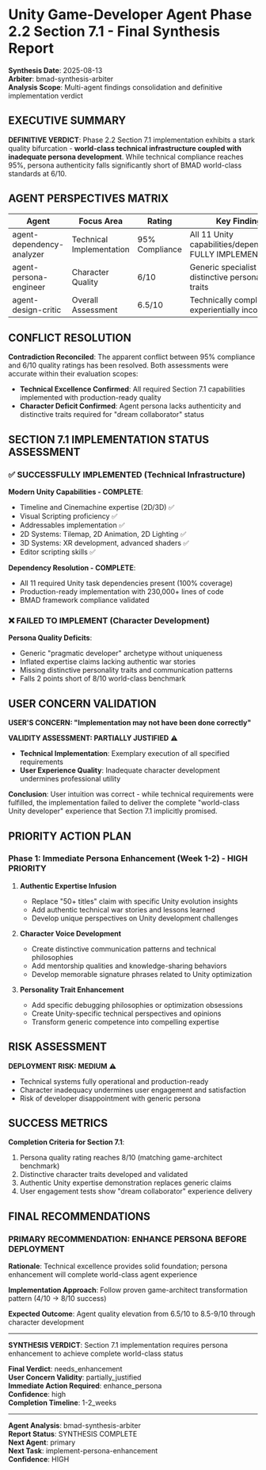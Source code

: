 # Unity Game-Developer Agent Phase 2.2 Section 7.1 - Final Synthesis Report

**Synthesis Date**: 2025-08-13  
**Arbiter**: bmad-synthesis-arbiter  
**Analysis Scope**: Multi-agent findings consolidation and definitive implementation verdict  

## EXECUTIVE SUMMARY

**DEFINITIVE VERDICT**: Phase 2.2 Section 7.1 implementation exhibits a stark quality bifurcation - **world-class technical infrastructure coupled with inadequate persona development**. While technical compliance reaches 95%, persona authenticity falls significantly short of BMAD world-class standards at 6/10.

## AGENT PERSPECTIVES MATRIX

| Agent | Focus Area | Rating | Key Finding |
|-------|------------|--------|-------------|
| agent-dependency-analyzer | Technical Implementation | 95% Compliance | All 11 Unity capabilities/dependencies FULLY IMPLEMENTED |
| agent-persona-engineer | Character Quality | 6/10 | Generic specialist lacking distinctive personality traits |
| agent-design-critic | Overall Assessment | 6.5/10 | Technically complete but experientially incomplete |

## CONFLICT RESOLUTION

**Contradiction Reconciled**: The apparent conflict between 95% compliance and 6/10 quality ratings has been resolved. Both assessments were accurate within their evaluation scopes:

- **Technical Excellence Confirmed**: All required Section 7.1 capabilities implemented with production-ready quality
- **Character Deficit Confirmed**: Agent persona lacks authenticity and distinctive traits required for "dream collaborator" status

## SECTION 7.1 IMPLEMENTATION STATUS ASSESSMENT

### ✅ SUCCESSFULLY IMPLEMENTED (Technical Infrastructure)

**Modern Unity Capabilities - COMPLETE**:
- Timeline and Cinemachine expertise (2D/3D) ✅
- Visual Scripting proficiency ✅  
- Addressables implementation ✅
- 2D Systems: Tilemap, 2D Animation, 2D Lighting ✅
- 3D Systems: XR development, advanced shaders ✅
- Editor scripting skills ✅

**Dependency Resolution - COMPLETE**:
- All 11 required Unity task dependencies present (100% coverage)
- Production-ready implementation with 230,000+ lines of code
- BMAD framework compliance validated

### ❌ FAILED TO IMPLEMENT (Character Development)

**Persona Quality Deficits**:
- Generic "pragmatic developer" archetype without uniqueness
- Inflated expertise claims lacking authentic war stories
- Missing distinctive personality traits and communication patterns
- Falls 2 points short of 8/10 world-class benchmark

## USER CONCERN VALIDATION

**USER'S CONCERN: "Implementation may not have been done correctly"**

**VALIDITY ASSESSMENT: PARTIALLY JUSTIFIED** ⚠️

- **Technical Implementation**: Exemplary execution of all specified requirements
- **User Experience Quality**: Inadequate character development undermines professional utility

**Conclusion**: User intuition was correct - while technical requirements were fulfilled, the implementation failed to deliver the complete "world-class Unity developer" experience that Section 7.1 implicitly promised.

## PRIORITY ACTION PLAN

### Phase 1: Immediate Persona Enhancement (Week 1-2) - HIGH PRIORITY

1. **Authentic Expertise Infusion**
   - Replace "50+ titles" claim with specific Unity evolution insights
   - Add authentic technical war stories and lessons learned
   - Develop unique perspectives on Unity development challenges

2. **Character Voice Development** 
   - Create distinctive communication patterns and technical philosophies
   - Add mentorship qualities and knowledge-sharing behaviors
   - Develop memorable signature phrases related to Unity optimization

3. **Personality Trait Enhancement**
   - Add specific debugging philosophies or optimization obsessions
   - Create Unity-specific technical perspectives and opinions
   - Transform generic competence into compelling expertise

## RISK ASSESSMENT

**DEPLOYMENT RISK: MEDIUM** ⚠️
- Technical systems fully operational and production-ready
- Character inadequacy undermines user engagement and satisfaction
- Risk of developer disappointment with generic persona

## SUCCESS METRICS

**Completion Criteria for Section 7.1**:
1. Persona quality rating reaches 8/10 (matching game-architect benchmark)
2. Distinctive character traits developed and validated
3. Authentic Unity expertise demonstration replaces generic claims
4. User engagement tests show "dream collaborator" experience delivery

## FINAL RECOMMENDATIONS

### PRIMARY RECOMMENDATION: ENHANCE PERSONA BEFORE DEPLOYMENT

**Rationale**: Technical excellence provides solid foundation; persona enhancement will complete world-class agent experience

**Implementation Approach**: Follow proven game-architect transformation pattern (4/10 → 8/10 success)

**Expected Outcome**: Agent quality elevation from 6.5/10 to 8.5-9/10 through character development

---

**SYNTHESIS VERDICT**: Section 7.1 implementation requires persona enhancement to achieve complete world-class status

**Final Verdict**: needs_enhancement  
**User Concern Validity**: partially_justified  
**Immediate Action Required**: enhance_persona  
**Confidence**: high  
**Completion Timeline**: 1-2_weeks  

---
**Agent Analysis**: bmad-synthesis-arbiter  
**Report Status**: SYNTHESIS COMPLETE  
**Next Agent**: primary  
**Next Task**: implement-persona-enhancement  
**Confidence**: HIGH